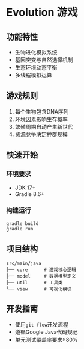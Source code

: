 # Evolution 游戏

## 功能特性
- 生物进化模拟系统
- 基因突变与自然选择机制
- 生态环境动态平衡
- 多线程模拟运算

## 游戏规则
1. 每个生物包含DNA序列
2. 环境因素影响生存概率
3. 繁殖周期自动产生新世代
4. 资源竞争决定种群规模

## 快速开始
### 环境要求
- JDK 17+
- Gradle 8.6+

### 构建运行
```shell
gradle build
gradle run
```

## 项目结构
```
src/main/java
├── core      # 游戏核心逻辑
├── model     # 数据模型定义
├── util      # 工具类
└── view      # 可视化模块
```

## 开发指南
- 使用`git flow`开发流程
- 遵循Google Java代码规范
- 单元测试覆盖率要求≥80%